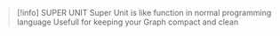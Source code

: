 > [!info] SUPER UNIT
> Super Unit is like function in normal programming language
> Usefull for keeping your Graph compact and clean 